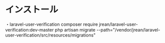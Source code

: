 # インストール
・laravel-user-verification
composer require jrean/laravel-user-verification:dev-master
php artisan migrate --path="/vendor/jrean/laravel-user-verification/src/resources/migrations"
